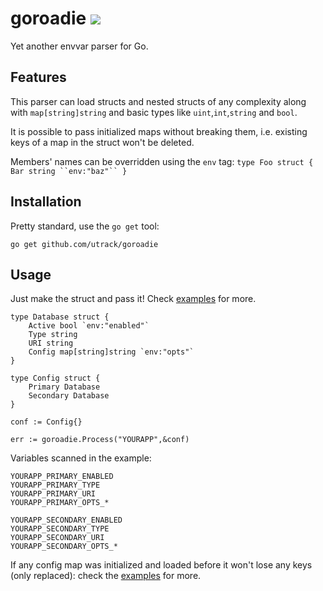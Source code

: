 # goroadie [![](https://godoc.org/github.com/utrack/goroadie?status.svg)](http://godoc.org/github.com/utrack/goroadie)
Yet another envvar parser for Go.

## Features
This parser can load structs and nested structs of any complexity along with `map[string]string` and basic types like `uint`,`int`,`string` and `bool`.

It is possible to pass initialized maps without breaking them, i.e. existing keys of a map in the struct won't be deleted.

Members' names can be overridden using the `env` tag: `type Foo struct { Bar string ``env:"baz"`` } `

## Installation
Pretty standard, use the `go get` tool:
````
go get github.com/utrack/goroadie
````

## Usage
Just make the struct and pass it! Check [examples](https://godoc.org/github.com/utrack/goroadie#ex-Process--Map) for more.
````
type Database struct {
    Active bool `env:"enabled"`
    Type string
    URI string
    Config map[string]string `env:"opts"`
}

type Config struct {
    Primary Database
    Secondary Database
}

conf := Config{}

err := goroadie.Process("YOURAPP",&conf)
````
Variables scanned in the example:

````
YOURAPP_PRIMARY_ENABLED
YOURAPP_PRIMARY_TYPE
YOURAPP_PRIMARY_URI
YOURAPP_PRIMARY_OPTS_*

YOURAPP_SECONDARY_ENABLED
YOURAPP_SECONDARY_TYPE
YOURAPP_SECONDARY_URI
YOURAPP_SECONDARY_OPTS_*
````
If any config map was initialized and loaded before it won't lose any keys (only replaced): check the [examples](https://godoc.org/github.com/utrack/goroadie#ex-Process--Map) for more.

